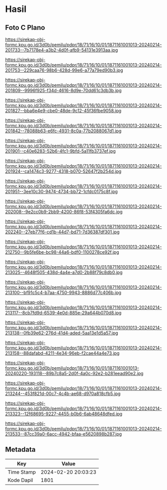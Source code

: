 # Hasil

## Foto C Plano

https://sirekap-obj-formc.kpu.go.id/3d0b/pemilu/pdpr/18/71/16/10/01/1871161001013-20240214-201733--7b7178e4-a3b2-4d0f-afb9-54131e3913aa.jpg

https://sirekap-obj-formc.kpu.go.id/3d0b/pemilu/pdpr/18/71/16/10/01/1871161001013-20240214-201753--229caa76-98b6-428d-99e6-a77a79ed90b3.jpg

https://sirekap-obj-formc.kpu.go.id/3d0b/pemilu/pdpr/18/71/16/10/01/1871161001013-20240214-201809--9996f925-f34d-4616-8d9e-70dd61c3db3b.jpg

https://sirekap-obj-formc.kpu.go.id/3d0b/pemilu/pdpr/18/71/16/10/01/1871161001013-20240214-201827--bba6e4e9-cbe0-48de-9c12-45f36fbe9058.jpg

https://sirekap-obj-formc.kpu.go.id/3d0b/pemilu/pdpr/18/71/16/10/01/1871161001013-20240214-201842--78088b63-e6fc-4931-8c0a-77b2088067d1.jpg

https://sirekap-obj-formc.kpu.go.id/3d0b/pemilu/pdpr/18/71/16/10/01/1871161001013-20240214-201901--c40e6283-52b6-4fc1-9bfd-5a11fb3737ef.jpg

https://sirekap-obj-formc.kpu.go.id/3d0b/pemilu/pdpr/18/71/16/10/01/1871161001013-20240214-201924--ca1474c3-9277-4318-b070-52647f2b254d.jpg

https://sirekap-obj-formc.kpu.go.id/3d0b/pemilu/pdpr/18/71/16/10/01/1871161001013-20240214-201951--3ee10c30-9474-4734-bb72-1cfdc0175c8f.jpg

https://sirekap-obj-formc.kpu.go.id/3d0b/pemilu/pdpr/18/71/16/10/01/1871161001013-20240214-202008--9e2cc0b9-2bb9-4200-86f8-53f4305fa6dc.jpg

https://sirekap-obj-formc.kpu.go.id/3d0b/pemilu/pdpr/18/71/16/10/01/1871161001013-20240214-202240--27eb77f6-cd1b-44d7-bd71-7d36387df301.jpg

https://sirekap-obj-formc.kpu.go.id/3d0b/pemilu/pdpr/18/71/16/10/01/1871161001013-20240214-212750--9b5fe6be-bc98-44a6-bdf0-1100278ce92f.jpg

https://sirekap-obj-formc.kpu.go.id/3d0b/pemilu/pdpr/18/71/16/10/01/1871161001013-20240214-213025--4648f505-438d-4a4e-a7d0-2b88f79c8db0.jpg

https://sirekap-obj-formc.kpu.go.id/3d0b/pemilu/pdpr/18/71/16/10/01/1871161001013-20240214-213100--bf91c5c4-b7aa-4750-9943-8886d77c406b.jpg

https://sirekap-obj-formc.kpu.go.id/3d0b/pemilu/pdpr/18/71/16/10/01/1871161001013-20240214-213117--8cb7fd9d-6539-4e0d-885e-29a644b070d8.jpg

https://sirekap-obj-formc.kpu.go.id/3d0b/pemilu/pdpr/18/71/16/10/01/1871161001013-20240214-213138--0fb39e62-276d-41d4-aded-5aa13e1d5a57.jpg

https://sirekap-obj-formc.kpu.go.id/3d0b/pemilu/pdpr/18/71/16/10/01/1871161001013-20240214-213158--88dafabd-4211-4e34-96eb-f2cae44a4e73.jpg

https://sirekap-obj-formc.kpu.go.id/3d0b/pemilu/pdpr/18/71/16/10/01/1871161001013-20240220-193118--89b7c8a5-2d0f-4a0c-92e2-b281eead90e2.jpg

https://sirekap-obj-formc.kpu.go.id/3d0b/pemilu/pdpr/18/71/16/10/01/1871161001013-20240214-213244--453f821d-00c7-4c4b-ae68-d970a818cfb5.jpg

https://sirekap-obj-formc.kpu.go.id/3d0b/pemilu/pdpr/18/71/16/10/01/1871161001013-20240214-213323--12f68695-9227-4455-b0b6-6ab48648dfed.jpg

https://sirekap-obj-formc.kpu.go.id/3d0b/pemilu/pdpr/18/71/16/10/01/1871161001013-20240214-213533--87cc39a0-6acc-4942-bfaa-e5620898b287.jpg


## Metadata

| Key        | Value               |
| ---------- | ------------------- |
| Time Stamp | 2024-02-20 20:03:23 |
| Kode Dapil | 1801                |



